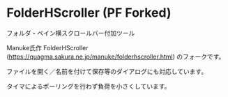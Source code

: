 # FolderHScroller (PF Forked)
フォルダ・ペイン横スクロールバー付加ツール

Manuke氏作 FolderHScroller (https://quagma.sakura.ne.jp/manuke/folderhscroller.html) のフォークです。

ファイルを開く／名前を付けて保存等のダイアログにも対応しています。

タイマによるポーリングを行わず負荷を小さくしています。
